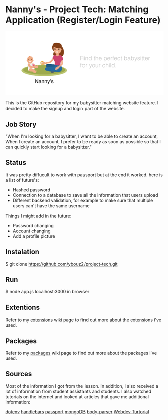 # Nanny's - Project Tech: Matching Application (Register/Login Feature)

![Nanny,s](/bannerimage.png)


This is the GitHub repository for my babysitter matching website feature. I decided to make the signup and login part of the website. 

## Job Story

"When I'm looking for a babysitter, I want to be able to create an account,  When I create an account, I prefer to be ready as soon as possible so that I can quickly start looking for a babysitter."

## Status

It was pretty diffucult to work with passport but at the end it worked. here is a list of future's:


*   Hashed password
*   Connection to a database to save all the information that users upload
*   Different backend validation, for example to make sure that multiple users can't have the same username

Things I might add in the future:


*   Password changing
*   Account changing
*   Add a profile picture



## Instalation

$ git clone https://github.com/ybouz2/project-tech.git

## Run

$ node app.js
localhost:3000 in browser

## Extentions

Refer to my [extensions](https://github.com/ybouz2/project-tech/wiki/Extensions) wiki page to find out more about the extensions i've used.

## Packages

Refer to my [packages](https://github.com/ybouz2/project-tech/wiki/Packages) wiki page to find out more about the packages i've used.

## Sources

Most of the information I got from the lesson. In addition, I also received a lot of information from student assistants and students. I also watched tutorials on the internet and looked at articles that gave me additional information:

[dotenv](https://www.npmjs.com/package/dotenv)
[handlebars](https://www.npmjs.com/package/express-handlebars)
[passport](https://www.npmjs.com/package/passport)
[mongoDB](https://www.mongodb.com/)
[body-parser](https://www.npmjs.com/search?q=body-parser)
[Webdev Turtorial](https://www.youtube.com/watch?v=-RCnNyD0L-s)


